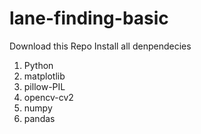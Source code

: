 # lane-finding-basic
Download this Repo
Install all denpendecies
1. Python
2. matplotlib
3. pillow-PIL
4. opencv-cv2
5. numpy
6. pandas
